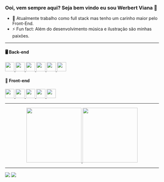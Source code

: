 ### Ooi, vem sempre aqui? Seja bem vindo eu sou Werbert Viana 👋

- 🔭 Atualmente trabalho como full stack mas tenho um carinho maior pelo Front-End.
- ⚡ Fun fact: Além do desenvolvimento música e ilustração são minhas paixões.
<hr>
  
<h4> 🖥 Back-end</h4>
<left>
    <a href="#">
        <img height=30px" src="https://img.shields.io/badge/TypeScript-007ACC?style=for-the-badge&logo=typescript&logoColor=white">
    </a>
    <a href="#">
        <img height="30px" src="https://img.shields.io/badge/Node.js-339933?style=for-the-badge&logo=nodedotjs&logoColor=white">
    </a>
    <a href="#">
        <img height="30px" src="https://img.shields.io/badge/Docker-2CA5E0?style=for-the-badge&logo=docker&logoColor=white">
    </a>
    <a href="#">
        <img height="30px" src="https://img.shields.io/badge/PostgreSQL-316192?style=for-the-badge&logo=postgresql&logoColor=white">
    </a>
    <a href="#">
        <img height="30px" src="https://img.shields.io/badge/MySQL-00000F?style=for-the-badge&logo=mysql&logoColor=white">
    </a>
    <a href="#">
        <img height="30px" src="https://img.shields.io/badge/Insomnia-5849be?style=for-the-badge&logo=Insomnia&logoColor=white">
    </a>                                                                                                                      
</left>
<h4>🚀 Front-end</h4>
<left>
    <a href="#">
        <img height="30px" src="https://img.shields.io/badge/HTML5-E34F26?style=for-the-badge&logo=html5&logoColor=white">
    </a>
    <a href="#">
        <img height="30px" src="https://img.shields.io/badge/CSS3-1572B6?style=for-the-badge&logo=css3&logoColor=white">
    </a>
    <a href="#">
        <img height="30px" src="https://img.shields.io/badge/JavaScript-F7DF1E?style=for-the-badge&logo=javascript&logoColor=black">
    </a>
    <a href="#">
        <img height="30px" src="https://img.shields.io/badge/TypeScript-007ACC?style=for-the-badge&logo=typescript&logoColor=white">
    </a>
    <a href="#">
        <img height="30px" src="https://img.shields.io/badge/React-20232A?style=for-the-badge&logo=react&logoColor=61DAFB">
    </a>                                                                                                                           
</left>
<hr>

<div align="center">
  <a href="https://github.com/werbertviana">
  <img height="180em" src="https://github-readme-stats.vercel.app/api?username=werbertviana&show_icons=true&theme=dracula&include_all_commits=true&count_private=true"/>
  <img height="180em" src="https://github-readme-stats.vercel.app/api/top-langs/?username=werbertviana&layout=compact&langs_count=7&theme=dracula"/>
</div>
  
<hr>

<div> 
  <a href="https://instagram.com/werbertviana" target="_blank"><img src="https://img.shields.io/badge/-Instagram-%23E4405F?style=for-the-badge&logo=instagram&logoColor=white" target="_blank"></a>
  <a href = "werbertbrito@gmail.comm"><img src="https://img.shields.io/badge/-Gmail-%23333?style=for-the-badge&logo=gmail&logoColor=white" target="_blank"></a>
 
</div>
